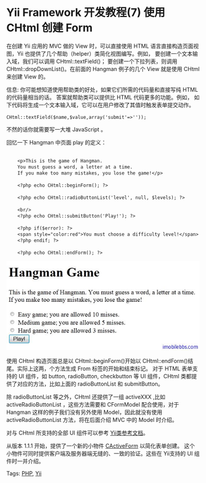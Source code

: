# Yii Framework 开发教程(7) 使用 CHtml 创建 Form

在创建 Yii 应用的 MVC 做的 View 时，可以直接使用 HTML 语言直接构造页面视图，Yii 也提供了几个帮助（helper）类简化视图编写。例如， 要创建一个文本输入域，我们可以调用 CHtml::textField()； 要创建一个下拉列表，则调用 CHtml::dropDownList()。在前面的 Hangman 例子的几个 View 就是使用 CHtml 来创建 View 的。

信息: 你可能想知道使用帮助类的好处，如果它们所需的代码量和直接写纯 HTML 的代码量相当的话。 答案就帮助类可以提供比 HTML 代码更多的功能。例如， 如下代码将生成一个文本输入域，它可以在用户修改了其值时触发表单提交动作。

    CHtml::textField($name,$value,array('submit'=>''));

不然的话你就需要写一大堆 JavaScript 。

回忆一下 Hangman 中页面 play 的定义：

```

    <p>This is the game of Hangman.
    You must guess a word, a letter at a time.
    If you make too many mistakes, you lose the game!</p>
    
    <?php echo CHtml::beginForm(); ?>
    
    <?php echo CHtml::radioButtonList('level', null, $levels); ?>
    
    <br/>
    <?php echo CHtml::submitButton('Play!'); ?>
    
    <?php if($error): ?>
    <span style="color:red">You must choose a difficulty level!</span>
    <?php endif; ?>
    
    <?php echo CHtml::endForm(); ?>

```

![picture7.1](images/7.1.jpg)

使用 CHtml 构造页面总是以 CHtml::beginForm()开始以 CHtml::endForm()结尾。实际上这两，个方法生成 From 标签的开始和结束标记。
对于 HTML 表单支持的 UI 组件，如 button, radioButton, checkbutton 等 UI 组件，CHtml 类都提供了对应的方法，比如上面的 radioButtonList 和 submitButton。

除 radioButtonList 等之外，CHtml 还提供了一组 activeXXX ,比如 activeRadioButtonList ，这些方法需要和 CFormModel 配合使用，对于 Hangman 这样的例子我们没有另外使用 Model，因此就没有使用 activeRadioButtonList 方法，将在后面介绍 MVC 中的 Model 时介绍。

对与 CHtml 所支持的全部 UI 组件可以参考 [Yii类参考文档](http://www.yiiframework.com/doc/api/1.1/CHtml)。

从版本 1.1.1 开始，提供了一个新的小物件 [CActiveForm](http://www.yiiframework.com/doc/api/1.1/CActiveForm) 以简化表单创建。 这个小物件可同时提供客户端及服务器端无缝的、一致的验证。这些在 Yii支持的 UI 组件时一并介绍。

Tags: [PHP](http://www.imobilebbs.com/wordpress/archives/tag/php), [Yii](http://www.imobilebbs.com/wordpress/archives/tag/yii)

 